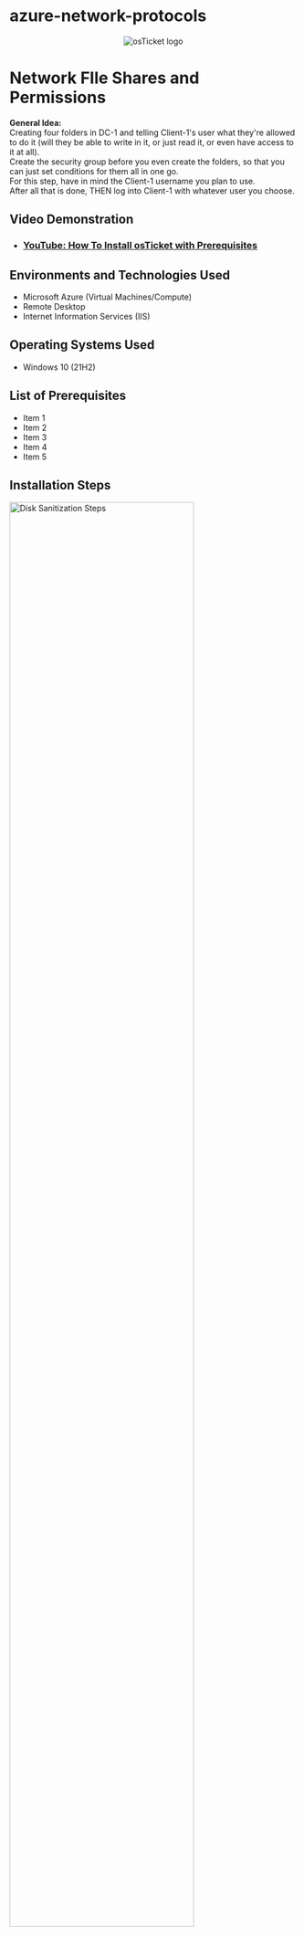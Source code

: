 # azure-network-protocols

<p align="center">
<img src="https://i.imgur.com/Clzj7Xs.png" alt="osTicket logo"/>
</p>

<h1>Network FIle Shares and Permissions </h1>
<strong> General Idea: </strong><br>
Creating four folders in DC-1 and telling Client-1's user what they're allowed to do it (will they be able to write in it, or just read it, or even have access to it at all). <br>
Create the security group before you even create the folders, so that you can just set conditions for them all in one go. <br>
For this step, have in mind the Client-1 username you plan to use. <br>
After all that is done, THEN log into Client-1 with whatever user you choose. <br>

<h2>Video Demonstration</h2>

- ### [YouTube: How To Install osTicket with Prerequisites](https://www.youtube.com)

<h2>Environments and Technologies Used</h2>

- Microsoft Azure (Virtual Machines/Compute)
- Remote Desktop
- Internet Information Services (IIS)

<h2>Operating Systems Used </h2>

- Windows 10</b> (21H2)

<h2>List of Prerequisites</h2>

- Item 1
- Item 2
- Item 3
- Item 4
- Item 5

<h2>Installation Steps</h2>

<p>
<img src="https://i.imgur.com/DJmEXEB.png" height="80%" width="80%" alt="Disk Sanitization Steps"/>
</p>
<p>
<strong> Create some sample file shares with various permissions </strong><br>
<strong> Note: ORDER MATTERS! Log in to DC-1 first in order to get a user to log into Client-1 with </strong><br>
<strong> Log into DC-1 as mydomain.com\jane_admin </strong><br>
<strong> Log into Client-1 as a normal user (mydomain\<someuser>) </strong><br>
<strong> In DC-1, on the C:\ drive, create 4 folders: “read-access”, “write-access”, “no-access”, “accounting” </strong><br><br> 
<strong> Set the following permissions (share the folder) for the “Domain Users” group: </strong><br>
<strong> Folder: “read-access”, Group: “Domain Users”, Permission: “Read” </strong><br>
<strong> Mnemonic: </strong> D. U. read  <br>
<strong> Folder: “write-access”,  Group: “Domain Users”, Permissions: “Read/Write” </strong><br>
<strong> Mnemonic: </strong> D.U. read or write <br>
<strong> Folder: “no-access”, Group: “Domain Admins”, “Permissions: “Read/Write” </strong><br>
<strong> Mnemonic: </strong> DAd I no READ OR WRITE <br>
<strong> (Skip accounting for now) </strong> <br>
<strong> Mnemonic: </strong> ACCOUNTANTS READ & WRITE <br>

<strong> Attempt to access file shares as a normal user </strong> (<em>honestly, can skip this part for now) </em>
On Client-1, navigate to the shared folder (start, run, \\dc-1) <br>
Try to access the folders you just created. Which folders can you access? Which folders can you create stuff in? Does it make sense? <br>

<strong> Create an “ACCOUNTANTS” Security Group, assign permissions, an test access </strong><br>
<strong> Go back to DC-1, in Active Directory, create a security group called “ACCOUNTANTS” </strong><br>
On the “accounting” folder you created earlier, set the following permissions: <br>
<strong> Folder: “accounting”, Group: “ACCOUNTANTS”, Permissions: “Read/Write” <br>
On Client-1, as  <someuser>, try to access the accountants folder. It should fail. <br>
Log out of Client-1 as  <someuser> <br>
On DC-1, make <someuser> a member of the “ACCOUNTANTS”  Security Group <br>
Sign back into Client-1 as <someuser> and try to access the “accounting” share in \\DC-1\ - Does it work now? <br>


Essential steps: <br>
Login to DC-1 as mydomain.com\jane_admin (line 44) <br> 
In DC-1:  <br>
Create a security group called Accountants [line 61] <br>
Make <someuser> a member of the “ACCOUNTANTS”  Security Group (line 65-68) <br>
Create 4 folders and use mnemonics to set permissions (lines 46-55) <br>
THEN login to Client-1 with <someuser> <br>
Start, run, type: “\\dc-1”; see which folders you can/can't access <br>
</p>
<br />
<p>
<h2>Installation Steps</h2>

<p>
<img src="https://i.imgur.com/DJmEXEB.png" height="80%" width="80%" alt="Disk Sanitization Steps"/>
</p>
<p>
<strong> Create some sample file shares with various permissions </strong><br>
<strong> Note: ORDER MATTERS! Log in to DC-1 first in order to get a user to log into Client-1 with </strong><br>
<strong> Connect/log into DC-1 as your domain admin account (mydomain.com\jane_admin) </strong><br>
<strong> Connect/log into Client-1 as a normal user (mydomain\<someuser>) </strong><br>
<strong> On DC-1, on the C:\ drive, create 4 folders: “read-access”, “write-access”, “no-access”, “accounting” </strong><br><br> 
<strong> Set the following permissions (share the folder) for the “Domain Users” group: </strong><br>
<strong> Folder: “read-access”, Group: “Domain Users”, Permission: “Read” </strong><br>
<strong> Mnemonic: </strong> D. U. read  <br>
<strong> Folder: “write-access”,  Group: “Domain Users”, Permissions: “Read/Write” </strong><br>
<strong> Mnemonic: </strong> D.U. read or write <br>
<strong> Folder: “no-access”, Group: “Domain Admins”, “Permissions: “Read/Write” </strong><br>
<strong> Mnemonic: </strong> DAd I no READ OR WRITE <br>
<strong> (Skip accounting for now) </strong> <br>
<strong> Mnemonic: </strong> ACCOUNTANTS READ & WRITE <br>

<strong> Attempt to access file shares as a normal user </strong> (<em>honestly, can skip this part for now) </em>
On Client-1, navigate to the shared folder (start, run, \\dc-1) <br>
Try to access the folders you just created. Which folders can you access? Which folders can you create stuff in? Does it make sense? <br>

<strong> Create an “ACCOUNTANTS” Security Group, assign permissions, an test access </strong><br>
<strong> Go back to DC-1, in Active Directory, create a security group called “ACCOUNTANTS” </strong><br>
On the “accounting” folder you created earlier, set the following permissions: <br>
<strong> Folder: “accounting”, Group: “ACCOUNTANTS”, Permissions: “Read/Write” <br>
On Client-1, as  <someuser>, try to access the accountants folder. It should fail. <br>
Log out of Client-1 as  <someuser> <br>
On DC-1, make <someuser> a member of the “ACCOUNTANTS”  Security Group <br>
Sign back into Client-1 as <someuser> and try to access the “accounting” share in \\DC-1\ - Does it work now? <br>


Essential steps: <br>
Login to DC-1 as mydomain.com\jane_admin (line 44) <br> 
In DC-1:  <br>
Create security group called Accountants [line 61] <br>
Make <someuser> a member of the “ACCOUNTANTS”  Security Group (line 65-68) <br>
Create 4 folders and use mnemonics to set permissions (lines 46-55) <br>
THEN login to Client-1 with <someuser> <br>
Start, run, type: “\\dc-1”; see which folders you can/can't access <br>
</p>
</p>
<p>

</p>


<p>
<img src="https://i.imgur.com/DJmEXEB.png" height="80%" width="80%" alt="Disk Sanitization Steps"/>
</p>
<p>
Lorem ipsum dolor sit amet, consectetur adipiscing elit, sed do eiusmod tempor incididunt ut labore et dolore magna aliqua. Ut enim ad minim veniam, quis nostrud exercitation ullamco laboris nisi ut aliquip ex ea commodo consequat. Duis aute irure dolor in reprehenderit in voluptate velit esse cillum dolore eu fugiat nulla pariatur.
</p>
<br />

<p>
<img src="https://i.imgur.com/DJmEXEB.png" height="80%" width="80%" alt="Disk Sanitization Steps"/>
</p>
<p>
Lorem ipsum dolor sit amet, consectetur adipiscing elit, sed do eiusmod tempor incididunt ut labore et dolore magna aliqua. Ut enim ad minim veniam, quis nostrud exercitation ullamco laboris nisi ut aliquip ex ea commodo consequat. Duis aute irure dolor in reprehenderit in voluptate velit esse cillum dolore eu fugiat nulla pariatur.
</p>
<br />

